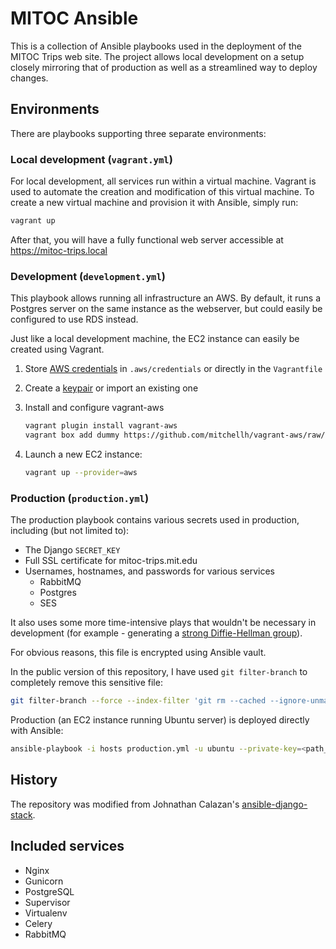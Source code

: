 # MITOC Ansible

This is a collection of Ansible playbooks used in the deployment of the MITOC
Trips web site. The project allows local development on a setup closely mirroring 
that of production as well as a streamlined way to deploy changes.

## Environments
There are playbooks supporting three separate environments:

### Local development (`vagrant.yml`)
For local development, all services run within a virtual machine. Vagrant is
used to automate the creation and modification of this virtual machine. To
create a new virtual machine and provision it with Ansible, simply run:

```bash
vagrant up
```

After that, you will have a fully functional web server accessible at
https://mitoc-trips.local

### Development (`development.yml`)
This playbook allows running all infrastructure an AWS. By default, it runs a
Postgres server on the same instance as the webserver, but could easily be
configured to use RDS instead.

Just like a local development machine, the EC2 instance can easily be created
using Vagrant.

1. Store [AWS credentials][aws-credentials] in `.aws/credentials` or directly in the `Vagrantfile`
2. Create a [keypair][aws-keypairs] or import an existing one
3. Install and configure vagrant-aws

    ```bash
    vagrant plugin install vagrant-aws
    vagrant box add dummy https://github.com/mitchellh/vagrant-aws/raw/master/dummy.box
    ```

4. Launch a new EC2 instance:

    ```bash
    vagrant up --provider=aws
    ```

### Production (`production.yml`)
The production playbook contains various secrets used in production, including (but 
not limited to):

- The Django `SECRET_KEY`
- Full SSL certificate for mitoc-trips.mit.edu
- Usernames, hostnames, and passwords for various services
    - RabbitMQ
    - Postgres
    - SES

It also uses some more time-intensive plays that wouldn't be necessary in development
(for example - generating a [strong Diffie-Hellman group][weakdh]).

For obvious reasons, this file is encrypted using Ansible vault.

In the public version of this repository, I have used `git filter-branch` to
completely remove this sensitive file:

```bash
git filter-branch --force --index-filter 'git rm --cached --ignore-unmatch env_vars/production.yml' --tag-name-filter cat -- --all
```

Production (an EC2 instance running Ubuntu server) is deployed directly with Ansible:

```bash
ansible-playbook -i hosts production.yml -u ubuntu --private-key=<path_to_iam_user_key>
```


## History
The repository was modified from Johnathan Calazan's [ansible-django-stack][ansible-django-stack].

## Included services
- Nginx
- Gunicorn
- PostgreSQL
- Supervisor
- Virtualenv
- Celery
- RabbitMQ

[aws-credentials]: http://docs.aws.amazon.com/cli/latest/userguide/cli-chap-getting-started.html#config-settings-and-precedence
[aws-keypairs]: https://docs.aws.amazon.com/AWSEC2/latest/UserGuide/ec2-key-pairs.html
[ansible-django-stack]: https://github.com/jcalazan/ansible-django-stack
[weakdh]: https://weakdh.org/sysadmin.html
